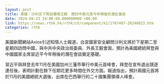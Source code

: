 ```yaml
---
layout: post
title: 美媒：沙利文下周訪華晤王毅　商討中美元首今年稍後的潛在會談
date: 2024-08-23 19:08:09.000000000 +08:00
link: https://news.rthk.hk/rthk/ch/component/k2/1767407-20240823.htm
categories: rthk
---
```


美國新聞網站Axios引述知情人士報道，白宮國家安全顧問沙利文將於下星期二至星期四訪問中國，與中共中央政治局委員、外長王毅會面，預計為美國總統拜登與中國國家主席習近平今年稍後的潛在會談奠定基礎。

習近平與拜登去年11月在美國加州三藩市舉行中美元首峰會，拜登在宣布退出競逐連任後，表明計劃在餘下任期花更多時間在外交方面。報道指出，預計兩國元首將於11月的美國總統大選後，出席在巴西舉行的二十國集團領導人峰會。
